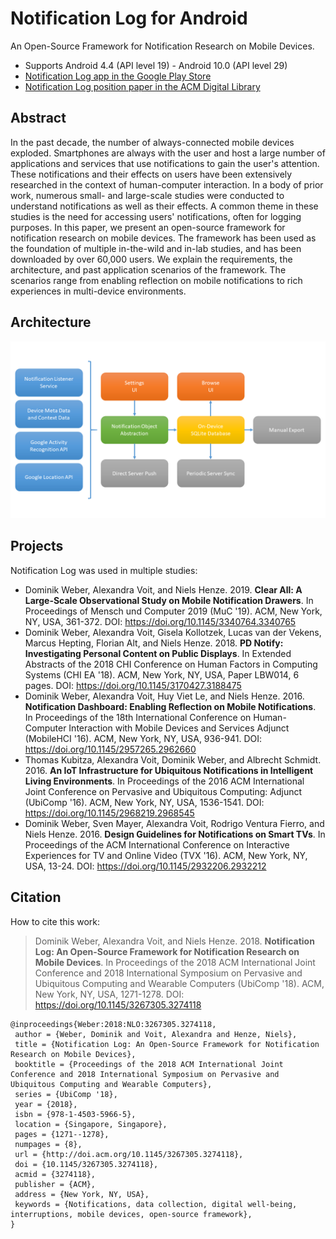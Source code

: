 # Notification Log for Android

An Open-Source Framework for Notification Research on Mobile Devices.

* Supports Android 4.4 (API level 19) - Android 10.0 (API level 29)
* [Notification Log app in the Google Play Store](https://play.google.com/store/apps/details?id=org.hcilab.projects.nlog)
* [Notification Log position paper in the ACM Digital Library](https://dl.acm.org/citation.cfm?doid=3267305.3274118)

## Abstract

In the past decade, the number of always-connected mobile devices exploded. Smartphones are always with the user and host a large number of applications and services that use notifications to gain the user's attention. These notifications and their effects on users have been extensively researched in the context of human-computer interaction. In a body of prior work, numerous small- and large-scale studies were conducted to understand notifications as well as their effects. A common theme in these studies is the need for accessing users' notifications, often for logging purposes. In this paper, we present an open-source framework for notification research on mobile devices. The framework has been used as the foundation of multiple in-the-wild and in-lab studies, and has been downloaded by over 60,000 users. We explain the requirements, the architecture, and past application scenarios of the framework. The scenarios range from enabling reflection on mobile notifications to rich experiences in multi-device environments.

## Architecture

![Architecture](images/architecture.png)

## Projects

Notification Log was used in multiple studies:

* Dominik Weber, Alexandra Voit, and Niels Henze. 2019. **Clear All: A Large-Scale Observational Study on Mobile Notification Drawers**. In Proceedings of Mensch und Computer 2019 (MuC '19). ACM, New York, NY, USA, 361-372. DOI: https://doi.org/10.1145/3340764.3340765
* Dominik Weber, Alexandra Voit, Gisela Kollotzek, Lucas van der Vekens, Marcus Hepting, Florian Alt, and Niels Henze. 2018. **PD Notify: Investigating Personal Content on Public Displays**. In Extended Abstracts of the 2018 CHI Conference on Human Factors in Computing Systems (CHI EA '18). ACM, New York, NY, USA, Paper LBW014, 6 pages. DOI: https://doi.org/10.1145/3170427.3188475
* Dominik Weber, Alexandra Voit, Huy Viet Le, and Niels Henze. 2016. **Notification Dashboard: Enabling Reflection on Mobile Notifications**. In Proceedings of the 18th International Conference on Human-Computer Interaction with Mobile Devices and Services Adjunct (MobileHCI '16). ACM, New York, NY, USA, 936-941. DOI: https://doi.org/10.1145/2957265.2962660
* Thomas Kubitza, Alexandra Voit, Dominik Weber, and Albrecht Schmidt. 2016. **An IoT Infrastructure for Ubiquitous Notifications in Intelligent Living Environments**. In Proceedings of the 2016 ACM International Joint Conference on Pervasive and Ubiquitous Computing: Adjunct (UbiComp '16). ACM, New York, NY, USA, 1536-1541. DOI: https://doi.org/10.1145/2968219.2968545 
* Dominik Weber, Sven Mayer, Alexandra Voit, Rodrigo Ventura Fierro, and Niels Henze. 2016. **Design Guidelines for Notifications on Smart TVs**. In Proceedings of the ACM International Conference on Interactive Experiences for TV and Online Video (TVX '16). ACM, New York, NY, USA, 13-24. DOI: https://doi.org/10.1145/2932206.2932212

## Citation

How to cite this work:

> Dominik Weber, Alexandra Voit, and Niels Henze. 2018. **Notification Log: An Open-Source Framework for Notification Research on Mobile Devices**. In Proceedings of the 2018 ACM International Joint Conference and 2018 International Symposium on Pervasive and Ubiquitous Computing and Wearable Computers (UbiComp '18). ACM, New York, NY, USA, 1271-1278. DOI: https://doi.org/10.1145/3267305.3274118 

```text
@inproceedings{Weber:2018:NLO:3267305.3274118,
 author = {Weber, Dominik and Voit, Alexandra and Henze, Niels},
 title = {Notification Log: An Open-Source Framework for Notification Research on Mobile Devices},
 booktitle = {Proceedings of the 2018 ACM International Joint Conference and 2018 International Symposium on Pervasive and Ubiquitous Computing and Wearable Computers},
 series = {UbiComp '18},
 year = {2018},
 isbn = {978-1-4503-5966-5},
 location = {Singapore, Singapore},
 pages = {1271--1278},
 numpages = {8},
 url = {http://doi.acm.org/10.1145/3267305.3274118},
 doi = {10.1145/3267305.3274118},
 acmid = {3274118},
 publisher = {ACM},
 address = {New York, NY, USA},
 keywords = {Notifications, data collection, digital well-being, interruptions, mobile devices, open-source framework},
}
```
